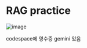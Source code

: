 # RAG practice


![image](https://github.com/kti0801/gemini_receipt/assets/91380606/d63ab0e7-0626-43dc-b978-f00b28eaa459)


codespace에 영수증 gemini 있음

